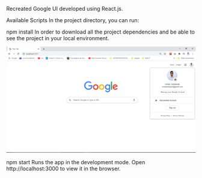 Recreated Google UI developed using React.js.

Available Scripts
In the project directory, you can run:

npm install
In order to download all the project dependencies and be able to see the project in your local environment.

![](https://github.com/omarcv07/Google-Interface-in-React/blob/master/src/assets/img/Google_UI.png?raw=true)

npm start
Runs the app in the development mode.
Open http://localhost:3000 to view it in the browser.
